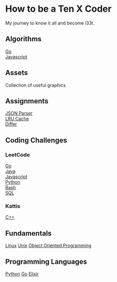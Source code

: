 # How to be a Ten X Coder

My journey to know it all and become l33t.

## Algorithms

[Go](algorithms/README.md#Go) \
[Javascript](algorithms/README.md#Javascript)

## Assets
Collection of useful graphics

## Assignments

[JSON Parser](assignments/#JSON-Parser) \
[LRU Cache](assignments/#LRU-cache) \
[Differ](assignments/#Differ)

## Coding Challenges

### LeetCode

[Go](leetcode/README.md#Go) \
[Java](leetcode/README.md#Java) \
[Javascript](leetcode/README.md#Javascript) \
[Python](leetcode/README.md#Python) \
[Bash](leetcode/README.md#Bash) \
[SQL](leetcode/README.md#SQL)


### Kattis

[C++](kattis/README.md#C++)


## Fundamentals

[Linux](fundamentals/LINUX.md)
[Unix](fundamentals/UNIX.md)
[Object Oriented Programming](fundamentals/SOLID.md)


## Programming Languages

[Python](python/README.md)
[Go](go/README.md)
[Elixir](elixir/README.md)
